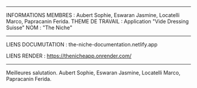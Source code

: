 
********************************************************************************
INFORMATIONS 
MEMBRES : Aubert Sophie, Eswaran Jasmine, Locatelli Marco, Papracanin Ferida.
THEME DE TRAVAIL : Application "Vide Dressing Suisse" 
NOM : "The Niche"
********************************************************************************

LIENS DOCUMUTATION : 
the-niche-documentation.netlify.app

LIENS RENDER :
https://thenicheapp.onrender.com/

********************************************************************************

Meilleures salutation.
Aubert Sophie, Eswaran Jasmine, Locatelli Marco, Papracanin Ferida.
